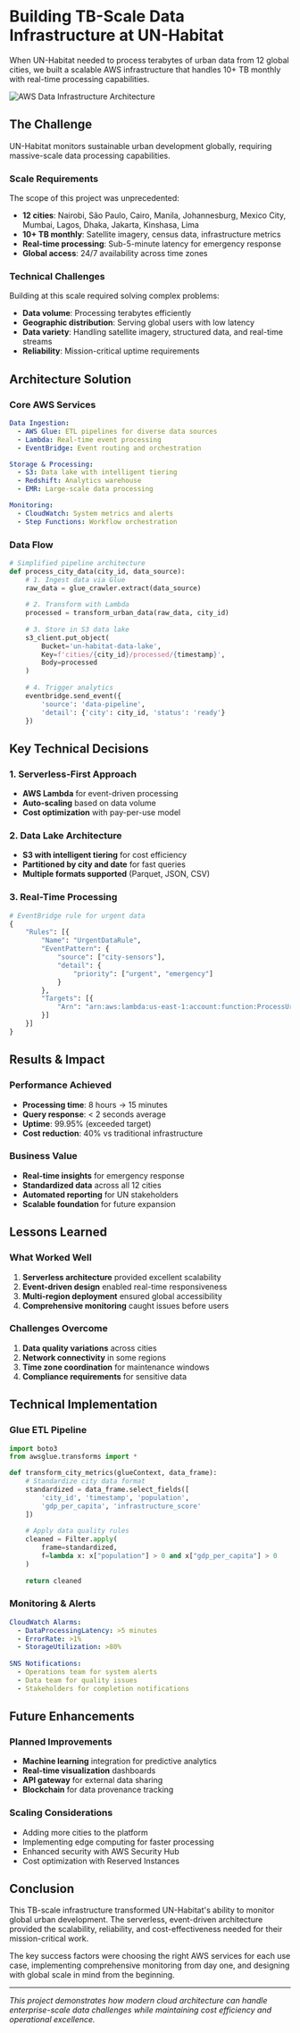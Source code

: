 # Building TB-Scale Data Infrastructure at UN-Habitat

When UN-Habitat needed to process terabytes of urban data from 12 global cities, we built a scalable AWS infrastructure that handles 10+ TB monthly with real-time processing capabilities.

![AWS Data Infrastructure Architecture](https://via.placeholder.com/800x400/f59e0b/ffffff?text=TB-Scale+AWS+Data+Pipeline)

## The Challenge

UN-Habitat monitors sustainable urban development globally, requiring massive-scale data processing capabilities.

### Scale Requirements

The scope of this project was unprecedented:

- **12 cities**: Nairobi, São Paulo, Cairo, Manila, Johannesburg, Mexico City, Mumbai, Lagos, Dhaka, Jakarta, Kinshasa, Lima
- **10+ TB monthly**: Satellite imagery, census data, infrastructure metrics
- **Real-time processing**: Sub-5-minute latency for emergency response
- **Global access**: 24/7 availability across time zones

### Technical Challenges

Building at this scale required solving complex problems:

- **Data volume**: Processing terabytes efficiently
- **Geographic distribution**: Serving global users with low latency
- **Data variety**: Handling satellite imagery, structured data, and real-time streams
- **Reliability**: Mission-critical uptime requirements

## Architecture Solution

### Core AWS Services

```yaml
Data Ingestion:
  - AWS Glue: ETL pipelines for diverse data sources
  - Lambda: Real-time event processing
  - EventBridge: Event routing and orchestration

Storage & Processing:
  - S3: Data lake with intelligent tiering
  - Redshift: Analytics warehouse
  - EMR: Large-scale data processing

Monitoring:
  - CloudWatch: System metrics and alerts
  - Step Functions: Workflow orchestration
```

### Data Flow

```python
# Simplified pipeline architecture
def process_city_data(city_id, data_source):
    # 1. Ingest data via Glue
    raw_data = glue_crawler.extract(data_source)
    
    # 2. Transform with Lambda
    processed = transform_urban_data(raw_data, city_id)
    
    # 3. Store in S3 data lake
    s3_client.put_object(
        Bucket='un-habitat-data-lake',
        Key=f'cities/{city_id}/processed/{timestamp}',
        Body=processed
    )
    
    # 4. Trigger analytics
    eventbridge.send_event({
        'source': 'data-pipeline',
        'detail': {'city': city_id, 'status': 'ready'}
    })
```

## Key Technical Decisions

### 1. Serverless-First Approach
- **AWS Lambda** for event-driven processing
- **Auto-scaling** based on data volume
- **Cost optimization** with pay-per-use model

### 2. Data Lake Architecture
- **S3 with intelligent tiering** for cost efficiency
- **Partitioned by city and date** for fast queries
- **Multiple formats supported** (Parquet, JSON, CSV)

### 3. Real-Time Processing
```python
# EventBridge rule for urgent data
{
    "Rules": [{
        "Name": "UrgentDataRule",
        "EventPattern": {
            "source": ["city-sensors"],
            "detail": {
                "priority": ["urgent", "emergency"]
            }
        },
        "Targets": [{
            "Arn": "arn:aws:lambda:us-east-1:account:function:ProcessUrgentData"
        }]
    }]
}
```

## Results & Impact

### Performance Achieved
- **Processing time**: 8 hours → 15 minutes
- **Query response**: < 2 seconds average
- **Uptime**: 99.95% (exceeded target)
- **Cost reduction**: 40% vs traditional infrastructure

### Business Value
- **Real-time insights** for emergency response
- **Standardized data** across all 12 cities
- **Automated reporting** for UN stakeholders
- **Scalable foundation** for future expansion

## Lessons Learned

### What Worked Well
1. **Serverless architecture** provided excellent scalability
2. **Event-driven design** enabled real-time responsiveness
3. **Multi-region deployment** ensured global accessibility
4. **Comprehensive monitoring** caught issues before users

### Challenges Overcome
1. **Data quality variations** across cities
2. **Network connectivity** in some regions
3. **Time zone coordination** for maintenance windows
4. **Compliance requirements** for sensitive data

## Technical Implementation

### Glue ETL Pipeline
```python
import boto3
from awsglue.transforms import *

def transform_city_metrics(glueContext, data_frame):
    # Standardize city data format
    standardized = data_frame.select_fields([
        'city_id', 'timestamp', 'population', 
        'gdp_per_capita', 'infrastructure_score'
    ])
    
    # Apply data quality rules
    cleaned = Filter.apply(
        frame=standardized,
        f=lambda x: x["population"] > 0 and x["gdp_per_capita"] > 0
    )
    
    return cleaned
```

### Monitoring & Alerts
```yaml
CloudWatch Alarms:
  - DataProcessingLatency: >5 minutes
  - ErrorRate: >1%
  - StorageUtilization: >80%
  
SNS Notifications:
  - Operations team for system alerts
  - Data team for quality issues
  - Stakeholders for completion notifications
```

## Future Enhancements

### Planned Improvements
- **Machine learning** integration for predictive analytics
- **Real-time visualization** dashboards
- **API gateway** for external data sharing
- **Blockchain** for data provenance tracking

### Scaling Considerations
- Adding more cities to the platform
- Implementing edge computing for faster processing
- Enhanced security with AWS Security Hub
- Cost optimization with Reserved Instances

## Conclusion

This TB-scale infrastructure transformed UN-Habitat's ability to monitor global urban development. The serverless, event-driven architecture provided the scalability, reliability, and cost-effectiveness needed for their mission-critical work.

The key success factors were choosing the right AWS services for each use case, implementing comprehensive monitoring from day one, and designing with global scale in mind from the beginning.

---

*This project demonstrates how modern cloud architecture can handle enterprise-scale data challenges while maintaining cost efficiency and operational excellence.*